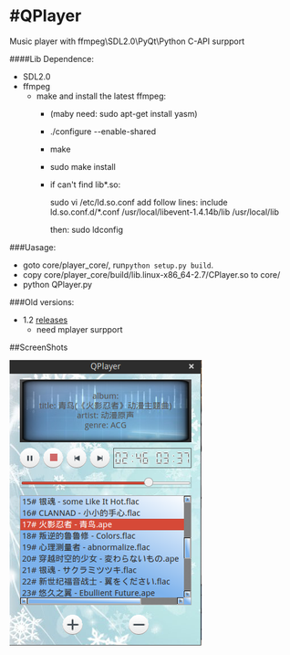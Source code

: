 #QPlayer
==========

Music player with ffmpeg\SDL2.0\PyQt\Python C-API surpport

####Lib Dependence:

- SDL2.0
- ffmpeg
    - make and install the latest ffmpeg:
        - (maby need: sudo apt-get install yasm)
        - ./configure --enable-shared
        - make
        - sudo make install
        - if can't find lib*.so:

            sudo vi /etc/ld.so.conf
            add follow lines:
                include ld.so.conf.d/*.conf
                /usr/local/libevent-1.4.14b/lib
                /usr/local/lib

            then:
                sudo ldconfig


###Uasage:

- goto core/player_core/, run`python setup.py build`.
- copy core/player_core/build/lib.linux-x86_64-2.7/CPlayer.so to core/
- python QPlayer.py


###Old versions:

- 1.2 [releases](https://github.com/MarcoQin/QPlayer/releases)
    - need mplayer surpport


##ScreenShots

![Qmp3player][test]

[test]: https://github.com/MarcoQin/gallery/blob/master/Qmp3player/Qplayer.png

